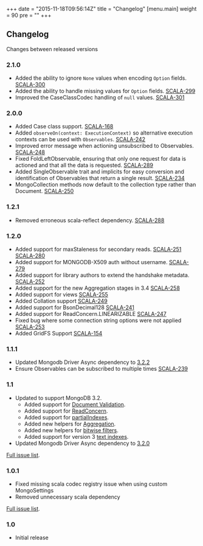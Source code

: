 +++
date = "2015-11-18T09:56:14Z"
title = "Changelog"
[menu.main]
  weight = 90
  pre = "<i class='fa fa-cog'></i>"
+++

## Changelog

Changes between released versions

### 2.1.0

  * Added the ability to ignore `None` values when encoding `Option` fields. [SCALA-300](https://jira.mongodb.org/browse/SCALA-300)
  * Added the ability to handle missing values for `Option` fields. [SCALA-299](https://jira.mongodb.org/browse/SCALA-299)
  * Improved the CaseClassCodec handling of `null` values. [SCALA-301](https://jira.mongodb.org/browse/SCALA-301)

### 2.0.0

  * Added Case class support. [SCALA-168](https://jira.mongodb.org/browse/SCALA-168)
  * Added `observeOn(context: ExecutionContext)` so alternative execution contexts can be used with `Observables`. [SCALA-242](https://jira.mongodb.org/browse/SCALA-242)
  * Improved error message when actioning unsubscribed to Observables. [SCALA-248](https://jira.mongodb.org/browse/SCALA-248) 
  * Fixed FoldLeftObservable, ensuring that only one request for data is actioned and that all the data is requested. [SCALA-289](https://jira.mongodb.org/browse/SCALA-289)
  * Added SingleObservable trait and implicits for easy conversion and identification of Observables that return a single result. [SCALA-234](https://jira.mongodb.org/browse/SCALA-234)
  * MongoCollection methods now default to the collection type rather than Document. [SCALA-250](https://jira.mongodb.org/browse/SCALA-250)

### 1.2.1

  * Removed erroneous scala-reflect dependency. [SCALA-288](https://jira.mongodb.org/browse/SCALA-288) 

### 1.2.0

  * Added support for maxStaleness for secondary reads. [SCALA-251](https://jira.mongodb.org/browse/SCALA-251) [SCALA-280](https://jira.mongodb.org/browse/SCALA-280)
  * Added support for MONGODB-X509 auth without username. [SCALA-279](https://jira.mongodb.org/browse/SCALA-279)
  * Added support for library authors to extend the handshake metadata. [SCALA-252](https://jira.mongodb.org/browse/SCALA-252)
  * Added support for the new Aggregation stages in 3.4 [SCALA-258](https://jira.mongodb.org/browse/SCALA-258)
  * Added support for views [SCALA-255](https://jira.mongodb.org/browse/SCALA-255)
  * Added Collation support [SCALA-249](https://jira.mongodb.org/browse/SCALA-249)
  * Added support for BsonDecimal128 [SCALA-241](https://jira.mongodb.org/browse/SCALA-241)
  * Added support for ReadConcern.LINEARIZABLE [SCALA-247](https://jira.mongodb.org/browse/SCALA-247)
  * Fixed bug where some connection string options were not applied [SCALA-253](https://jira.mongodb.org/browse/SCALA-253)
  * Added GridFS Support [SCALA-154](https://jira.mongodb.org/browse/SCALA-154)

### 1.1.1
  * Updated Mongodb Driver Async dependency to [3.2.2](https://jira.mongodb.org/browse/SCALA-237)
  * Ensure Observables can be subscribed to multiple times [SCALA-239](https://jira.mongodb.org/browse/SCALA-239)

### 1.1

  * Updated to support MongoDB 3.2.
    * Added support for [Document Validation](https://docs.mongodb.org/manual/release-notes/3.2/#document-validation).
    * Added support for [ReadConcern](https://docs.mongodb.org/manual/release-notes/3.2/#readconcern).
    * Added support for [partialIndexes](https://docs.mongodb.org/manual/release-notes/3.2/#partial-indexes).
    * Added new helpers for [Aggregation](https://docs.mongodb.org/manual/release-notes/3.2/#aggregation-framework-enhancements).
    * Added new helpers for [bitwise filters](https://docs.mongodb.org/manual/release-notes/3.2/#bit-test-query-operators).
    * Added support for version 3 [text indexes](https://docs.mongodb.org/manual/release-notes/3.2/#text-search-enhancements).
  * Updated Mongodb Driver Async dependency to [3.2.0](https://jira.mongodb.org/browse/SCALA-222)

[Full issue list](https://jira.mongodb.org/issues/?jql=fixVersion%20%3D%201.1%20AND%20project%20%3D%20SCALA).

### 1.0.1

  * Fixed missing scala codec registry issue when using custom MongoSettings
  * Removed unnecessary scala dependency 

[Full issue list](https://jira.mongodb.org/issues/?jql=fixVersion%20%3D%201.0.1%20AND%20project%20%3D%20SCALA).

### 1.0 

  * Initial release

